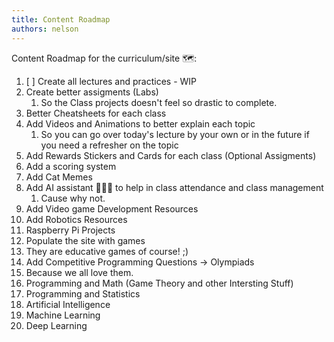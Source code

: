 ```yaml
---
title: Content Roadmap
authors: nelson
---
```



Content Roadmap for the curriculum/site 🗺:

1. [ ] Create all lectures and practices - WIP
2. Create better assigments (Labs)
   1. So the Class projects doesn't feel so drastic to complete.
3. Better Cheatsheets for each class
4. Add Videos and Animations to better explain each topic
   1. So you can go over today's lecture by your own or in the future if you need a refresher on the topic
5. Add Rewards Stickers and Cards for each class (Optional Assigments)
6. Add a scoring system
7. Add Cat Memes
8. Add AI assistant 👩🏻‍💼 to help in class attendance and class management
   1. Cause why not.
9.  Add Video game Development Resources
10. Add Robotics Resources
   2. Raspberry Pi Projects
11. Populate the site with games
   3.  They are educative games of course! ;)
12. Add Competitive Programming Questions -> Olympiads
   4. Because we all love them.
13. Programming and Math (Game Theory and other Intersting Stuff)
14. Programming and Statistics
15. Artificial Intelligence
16. Machine Learning
17. Deep Learning